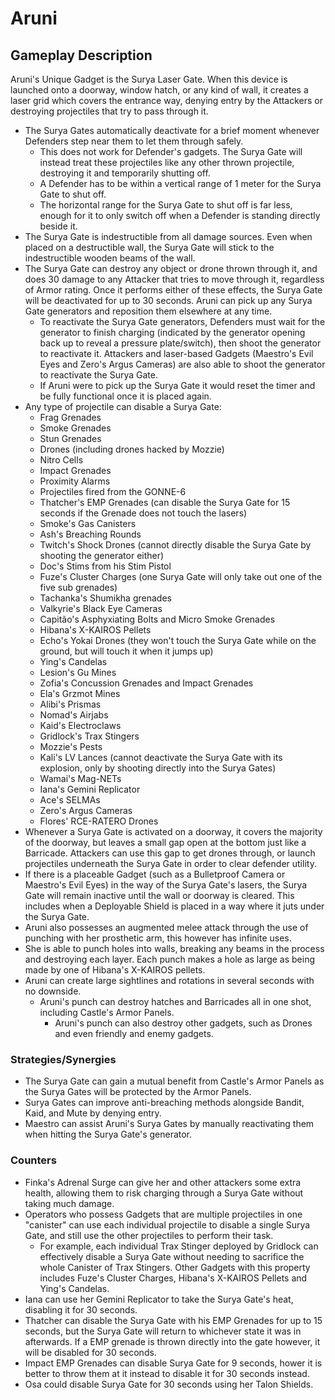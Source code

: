 # Aruni

## Gameplay Description

Aruni's Unique Gadget is the Surya Laser Gate. When this device is launched onto a doorway, window hatch, or any kind of wall, it creates a laser grid which covers the entrance way, denying entry by the Attackers or destroying projectiles that try to pass through it.

- The Surya Gates automatically deactivate for a brief moment whenever Defenders step near them to let them through safely.
  - This does not work for Defender's gadgets. The Surya Gate will instead treat these projectiles like any other thrown projectile, destroying it and temporarily shutting off.
  - A Defender has to be within a vertical range of 1 meter for the Surya Gate to shut off.
  - The horizontal range for the Surya Gate to shut off is far less, enough for it to only switch off when a Defender is standing directly beside it.
- The Surya Gate is indestructible from all damage sources. Even when placed on a destructible wall, the Surya Gate will stick to the indestructible wooden beams of the wall.
- The Surya Gate can destroy any object or drone thrown through it, and does 30 damage to any Attacker that tries to move through it, regardless of Armor rating. Once it performs either of these effects, the Surya Gate will be deactivated for up to 30 seconds. Aruni can pick up any Surya Gate generators and reposition them elsewhere at any time.
  - To reactivate the Surya Gate generators, Defenders must wait for the generator to finish charging (indicated by the generator opening back up to reveal a pressure plate/switch), then shoot the generator to reactivate it. Attackers and laser-based Gadgets (Maestro's Evil Eyes and Zero's Argus Cameras) are also able to shoot the generator to reactivate the Surya Gate.
  - If Aruni were to pick up the Surya Gate it would reset the timer and be fully functional once it is placed again.
- Any type of projectile can disable a Surya Gate:
  - Frag Grenades
  - Smoke Grenades
  - Stun Grenades
  - Drones (including drones hacked by Mozzie)
  - Nitro Cells
  - Impact Grenades
  - Proximity Alarms
  - Projectiles fired from the GONNE-6
  - Thatcher's EMP Grenades (can disable the Surya Gate for 15 seconds if the Grenade does not touch the lasers)
  - Smoke's Gas Canisters
  - Ash's Breaching Rounds
  - Twitch's Shock Drones (cannot directly disable the Surya Gate by shooting the generator either)
  - Doc's Stims from his Stim Pistol
  - Fuze's Cluster Charges (one Surya Gate will only take out one of the five sub grenades)
  - Tachanka's Shumikha grenades
  - Valkyrie's Black Eye Cameras
  - Capitão's Asphyxiating Bolts and Micro Smoke Grenades
  - Hibana's X-KAIROS Pellets
  - Echo's Yokai Drones (they won't touch the Surya Gate while on the ground, but will touch it when it jumps up)
  - Ying's Candelas
  - Lesion's Gu Mines
  - Zofia's Concussion Grenades and Impact Grenades
  - Ela's Grzmot Mines
  - Alibi's Prismas
  - Nomad's Airjabs
  - Kaid's Electroclaws
  - Gridlock's Trax Stingers
  - Mozzie's Pests
  - Kali's LV Lances (cannot deactivate the Surya Gate with its explosion, only by shooting directly into the Surya Gates)
  - Wamai's Mag-NETs
  - Iana's Gemini Replicator
  - Ace's SELMAs
  - Zero's Argus Cameras
  - Flores' RCE-RATERO Drones
- Whenever a Surya Gate is activated on a doorway, it covers the majority of the doorway, but leaves a small gap open at the bottom just like a Barricade. Attackers can use this gap to get drones through, or launch projectiles underneath the Surya Gate in order to clear defender utility.
- If there is a placeable Gadget (such as a Bulletproof Camera or Maestro's Evil Eyes) in the way of the Surya Gate's lasers, the Surya Gate will remain inactive until the wall or doorway is cleared. This includes when a Deployable Shield is placed in a way where it juts under the Surya Gate.
- Aruni also possesses an augmented melee attack through the use of punching with her prosthetic arm, this however has infinite uses.
- She is able to punch holes into walls, breaking any beams in the process and destroying each layer. Each punch makes a hole as large as being made by one of Hibana's X-KAIROS pellets.
- Aruni can create large sightlines and rotations in several seconds with no downside.
  - Aruni's punch can destroy hatches and Barricades all in one shot, including Castle's Armor Panels.
    - Aruni's punch can also destroy other gadgets, such as Drones and even friendly and enemy gadgets.

### Strategies/Synergies

- The Surya Gate can gain a mutual benefit from Castle's Armor Panels as the Surya Gates will be protected by the Armor Panels.
- Surya Gates can improve anti-breaching methods alongside Bandit, Kaid, and Mute by denying entry.
- Maestro can assist Aruni's Surya Gates by manually reactivating them when hitting the Surya Gate's generator.

### Counters

- Finka's Adrenal Surge can give her and other attackers some extra health, allowing them to risk charging through a Surya Gate without taking much damage.
- Operators who possess Gadgets that are multiple projectiles in one "canister" can use each individual projectile to disable a single Surya Gate, and still use the other projectiles to perform their task.
  - For example, each individual Trax Stinger deployed by Gridlock can effectively disable a Surya Gate without needing to sacrifice the whole Canister of Trax Stingers. Other Gadgets with this property includes Fuze's Cluster Charges, Hibana's X-KAIROS Pellets and Ying's Candelas.
- Iana can use her Gemini Replicator to take the Surya Gate's heat, disabling it for 30 seconds.
- Thatcher can disable the Surya Gate with his EMP Grenades for up to 15 seconds, but the Surya Gate will return to whichever state it was in afterwards. If a EMP grenade is thrown directly into the gate however, it will be disabled for 30 seconds.
- Impact EMP Grenades can disable Surya Gate for 9 seconds, hower it is better to throw them at it instead to disable it for 30 seconds instead.
- Osa could disable Surya Gate for 30 seconds using her Talon Shields.
